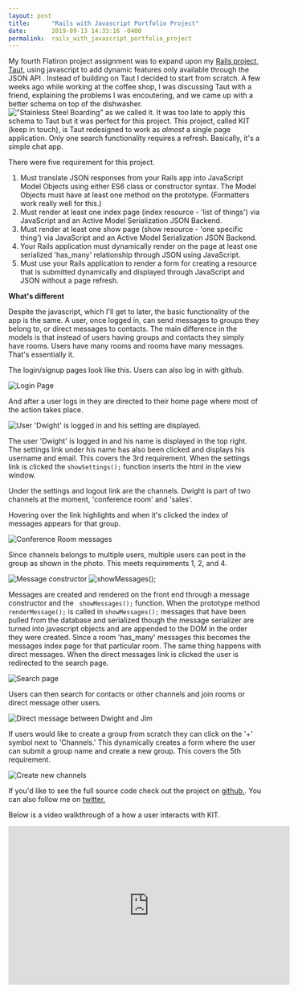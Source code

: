 ```yaml
---
layout: post
title:      "Rails with Javascript Portfolio Project"
date:       2019-09-13 14:33:16 -0400
permalink:  rails_with_javascript_portfolio_project
---
```



My fourth Flatiron project assignment was to expand upon my [Rails project, Taut,](https://drkjc.github.io/rails_portfolio_project) using javascript to add dynamic features only available through the JSON API . Instead of building on Taut I decided to start from scratch. A few weeks ago while working at the coffee shop, I was discussing Taut with a friend, explaining the problems I was encoutering, and we came up with a better schema on top of the dishwasher. 
!["Stainless Steel Boarding" as we called it.](https://i.imgur.com/3pWlXkL.jpg?1)
It was too late to apply this schema to Taut but it was perfect for this project. This project, called KIT (keep in touch), is Taut redesigned to work as *almost* a single page application. Only one search functionality requires a refresh. Basically, it's a simple chat app.

There were five requirement for this project. 

1. Must translate JSON responses from your Rails app into JavaScript Model Objects using either ES6 class or constructor syntax. The Model Objects must have at least one method on the prototype. (Formatters work really well for this.)
2. Must render at least one index page (index resource - 'list of things') via JavaScript and an Active Model Serialization JSON Backend.
3. Must render at least one show page (show resource - 'one specific thing') via JavaScript and an Active Model Serialization JSON Backend.
4. Your Rails application must dynamically render on the page at least one serialized 'has_many' relationship through JSON using JavaScript.
5. Must use your Rails application to render a form for creating a resource that is submitted dynamically and displayed through JavaScript and JSON without a page refresh.

**What's different** 

Despite the javascript, which I'll get to later, the basic functionality of the app is the same. A user, once logged in, can send messages to groups they belong to, or direct messages to contacts. The main difference in the models is that instead of users having groups and contacts they simply have rooms. Users have many rooms and rooms have many messages. That's essentially it. 

The login/signup pages look like this. Users can also log in with github.

![Login Page](https://i.imgur.com/ttGsWg2.png)

And after a user logs in they are directed to their home page where most of the action takes place.  

![User 'Dwight' is logged in and his setting are displayed.](https://i.imgur.com/dJq94cg.png)

The user 'Dwight' is logged in and his name is displayed in the top right. The settings link under his name has also been clicked and displays his username and email. This covers the 3rd requirement. When the settings link is clicked the `showSettings();` function inserts the html in the view window.

Under the settings and logout link are the channels. Dwight is part of two channels at the moment, 'conference room' and 'sales'.

Hovering over the link highlights and when it's clicked the index of messages appears for that group. 

![Conference Room messages](https://i.imgur.com/zQvtCV8.png)

 Since channels belongs to multiple users, multiple users can post in the group as shown in the photo. This meets requirements 1, 2, and 4. 

![Message constructor](https://i.imgur.com/LlXsCEx.png) ![showMessages();](https://i.imgur.com/71laFBk.png)

Messages are created and rendered on the front end through a message constructor and the ```
showMessages();``` function. When the prototype method ```renderMessage();``` is called in ```showMessages();```
messages that have been pulled from the database and serialized though the message serializer are turned into javascript objects and are appended to the DOM in the order they were created. Since a room 'has_many' messages this becomes the messages index page for that particular room. The same thing happens with direct messages. When the direct messages link is clicked the user is redirected to the search page.

![Search page](https://i.imgur.com/qzhFyRo.png)

Users can then search for contacts or other channels and join rooms or direct message other users. 

![Direct message between Dwight and Jim](https://i.imgur.com/MrC5W9e.png)

If users would like to create a group from scratch they can click on the '+' symbol next to 'Channels.' This dynamically creates a form where the user can submit a group name and create a new group. This covers the 5th requirement. 

![Create new channels](https://i.imgur.com/8db54p8.png)

If you'd like to see the full source code check out the project on [github.](https://github.com/drkjc/kit). You can also follow me on [twitter.](https://twitter.com/drkjc_)

Below is a video walkthrough of a how a user interacts with KIT.

<iframe width="560" height="315" src="https://www.youtube.com/embed/wUWpgFARa8o" frameborder="0" allow="accelerometer; autoplay; encrypted-media; gyroscope; picture-in-picture" allowfullscreen></iframe>

